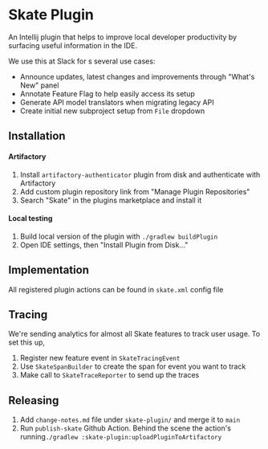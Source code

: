 Skate Plugin
=========================

An Intellij plugin that helps to improve local developer productivity by surfacing useful information in the IDE.

We use this at Slack for s several use cases:
* Announce updates, latest changes and improvements through "What's New" panel
* Annotate Feature Flag to help easily access its setup
* Generate API model translators when migrating legacy API
* Create initial new subproject setup from `File` dropdown

## Installation

#### Artifactory
1. Install `artifactory-authenticator` plugin from disk and authenticate with Artifactory
2. Add custom plugin repository link from "Manage Plugin Repositories"
3. Search "Skate" in the plugins marketplace and install it

#### Local testing
1. Build local version of the plugin with `./gradlew buildPlugin`
2. Open IDE settings, then "Install Plugin from Disk..."

## Implementation
All registered plugin actions can be found in `skate.xml` config file

## Tracing
We're sending analytics for almost all Skate features to track user usage. To set this up,
1. Register new feature event in `SkateTracingEvent`
2. Use `SkateSpanBuilder` to create the span for event you want to track
3. Make call to `SkateTraceReporter` to send up the traces

## Releasing
1. Add `change-notes.md` file under `skate-plugin/` and merge it to `main`
2. Run `publish-skate` Github Action.
Behind the scene the action's running`./gradlew :skate-plugin:uploadPluginToArtifactory`
